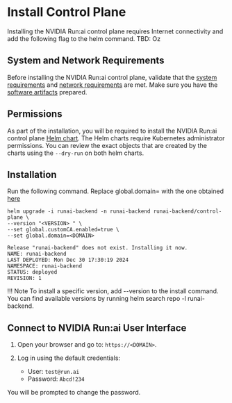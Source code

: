 # Install Control Plane

Installing the NVIDIA Run:ai control plane requires Internet connectivity and add the following flag to the helm command. TBD: Oz

## System and Network Requirements
Before installing the NVIDIA Run:ai control plane, validate that the [system requirements](./system-requirements.md) and [network requirements](./network-requirements.md) are met. Make sure you have the [software artifacts](./preparations.md) prepared.

## Permissions

As part of the installation, you will be required to install the NVIDIA Run:ai control plane [Helm chart](https://helm.sh/). The Helm charts require Kubernetes administrator permissions. You can review the exact objects that are created by the charts using the `--dry-run` on both helm charts.

## Installation

Run the following command. Replace global.domain=<DOMAIN> with the one  obtained [here](./system-requirements.md#fully-qualified-domain-name-fqdn)

```
helm upgrade -i runai-backend -n runai-backend runai-backend/control-plane \
--version "<VERSION> " \
--set global.customCA.enabled=true \
--set global.domain=<DOMAIN>

Release "runai-backend" does not exist. Installing it now.
NAME: runai-backend
LAST DEPLOYED: Mon Dec 30 17:30:19 2024
NAMESPACE: runai-backend
STATUS: deployed
REVISION: 1
```

!!! Note
    To install a specific version, add --version <VERSION> to the install command. You can find available versions by running helm search repo -l runai-backend.

## Connect to NVIDIA Run:ai User Interface

1. Open your browser and go to: `https://<DOMAIN>`.
2. Log in using the default credentials:
    
    * User: `test@run.ai`
    * Password: `Abcd!234`

You will be prompted to change the password.

